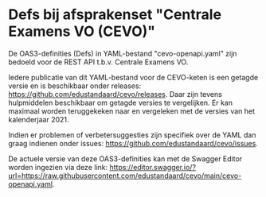 # Defs bij afsprakenset "Centrale Examens VO (CEVO)"
De OAS3-definities (Defs) in YAML-bestand "cevo-openapi.yaml" zijn bedoeld voor de REST API t.b.v. Centrale Examens VO.

Iedere publicatie van dit YAML-bestand voor de CEVO-keten is een getagde versie en is beschikbaar onder releases: https://github.com/edustandaard/cevo/releases. 
Daar zijn tevens hulpmiddelen beschikbaar om getagde versies te vergelijken. Er kan maximaal worden teruggekeken naar en vergeleken met de versies van het kalenderjaar 2021.

Indien er problemen of verbetersuggesties zijn specifiek over de YAML dan graag indienen onder issues: https://github.com/edustandaard/cevo/issues.

De actuele versie van deze OAS3-definities kan met de Swagger Editor worden ingezien via deze link: https://editor.swagger.io/?url=https://raw.githubusercontent.com/edustandaard/cevo/main/cevo-openapi.yaml.
